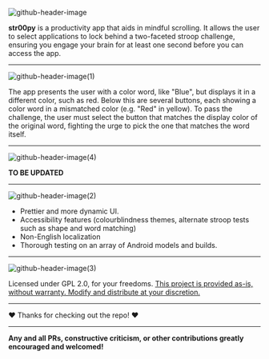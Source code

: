 ![github-header-image](https://github.com/user-attachments/assets/8ca57ee7-ef45-40fe-9781-7e387d56a016)

**str00py** is a productivity app that aids in mindful scrolling. It allows the user to select applications to lock behind a two-faceted stroop challenge, ensuring you engage your brain for at least one second before you can access the app.

---

![github-header-image(1)](https://github.com/user-attachments/assets/0bab1a11-382c-4b8c-9dea-e5956b64e4e0)

The app presents the user with a color word, like "Blue", but displays it in a different color, such as red. Below this are several buttons, each showing a color word in a mismatched color (e.g. "Red" in yellow). To pass the challenge, the user must select the button that matches the display color of the original word, fighting the urge to pick the one that matches the word itself.

---

![github-header-image(4)](https://github.com/user-attachments/assets/8538964d-9252-46f1-9551-b4a6dd7934e8)

**TO BE UPDATED**

---

![github-header-image(2)](https://github.com/user-attachments/assets/f5039233-deea-41e7-ac6e-15d3605ba8c6)

- Prettier and more dynamic UI.
- Accessibility features (colourblindness themes, alternate stroop tests such as shape and word matching)
- Non-English localization
- Thorough testing on an array of Android models and builds.

---

![github-header-image(3)](https://github.com/user-attachments/assets/21bb46c9-1e8c-479d-9ce0-3ca6c53e3bcc)

Licensed under GPL 2.0, for your freedoms.
[This project is provided as-is, without warranty. Modify and distribute at your discretion.](https://www.gnu.org/licenses/old-licenses/gpl-2.0.en.html)

---

❤️ Thanks for checking out the repo! ❤️

---

**Any and all PRs, constructive criticism, or other contributions greatly encouraged and welcomed!**
